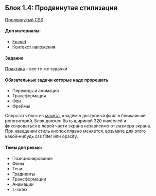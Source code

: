 ## Блок 1.4: Продвинутая стилизация
[Продвинутый CSS](https://webref.ru/course/css-advanced)

#### Доп материалы:
- [Emmet](https://habr.com/ru/post/175747/)
- [Контекст наложения](https://developer.mozilla.org/ru/docs/Web/CSS/CSS_Positioning/Understanding_z_index/The_stacking_context)

#### Задание

[Практика](https://webref.ru/practice) - все те же задачки

#### Обязательные задачи которые надо прорешать
- Переходы и анимация
- Трансформация
- Фон
- Фреймы

Сверстать блок из [макета](https://www.figma.com/file/zFV5wSSEAxvvZuQByZfrfC/%D0%91%D0%BB%D0%BE%D0%BA-1.4%3A-%D0%9F%D1%80%D0%BE%D0%B4%D0%B2%D0%B8%D0%BD%D1%83%D1%82%D0%B0%D1%8F-%D1%81%D1%82%D0%B8%D0%BB%D0%B8%D0%B7%D0%B0%D1%86%D0%B8%D1%8F?node-id=0-2186&t=C7GTo6EUIHKBStpt-4), кладём  в доступный файл в ближайший репозиторий.
Блок должен быть шириной 320 пикселей и фиксироваться в левой части экрана независимо от размера экрана.
При наведении стиль кнопок плавно меняется, возьмите для этого какой-нибудь css filter или opacity.

#### Темы для ревью:
- Позиционирование
- Фоны
- Тени
- Градиенты
- Трансформации
- Анимации
- z-index
